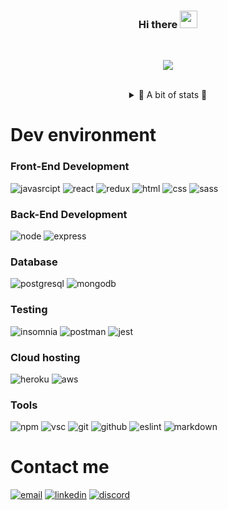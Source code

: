 <h3 align="center">
 Hi there
  <img src="https://media.giphy.com/media/hvRJCLFzcasrR4ia7z/giphy.gif" width="28">
</h3>

<br>

<p align="center">
<img src="https://readme-typing-svg.herokuapp.com/?lines=Welcome%20to%20my%20GitHub%20Page!;Here%20Laetitia;Enthousiast%20web%20and%20app%20developer;Always%20learning%20new%20things;Loving%20coding%20and%20designing;Front%20and%20Back%20sides&font=Fira%20Code&center=true&width=440&height=45&color=#58a6ffc&vCenter=true&size=22">
</p>
<br/>

<!-- https://github.com/Laetitia-Saulnier/github-readme-stats -->
<details align="center"> 
  <summary> 	&#127922; A bit of stats 	&#127922; </summary>
  <br/>
  
![Github stats](https://github-readme-stats.vercel.app/api?username=Laetitia-Saulnier&theme=dark&show_icons=true&count_private=true)
  
![Top Languages Card](https://github-readme-stats.vercel.app/api/top-langs/?username=Laetitia-Saulnier&layout=compact&theme=dark&show_icons=true)
</details>

# Dev environment

### Front-End Development

![javasrcipt](https://img.shields.io/badge/javascript-%23323330.svg?style=for-the-badge&logo=javascript&logoColor=%23F7DF1E)
![react](https://img.shields.io/badge/React-20232A?style=for-the-badge&logo=react&logoColor=61DAFB)
![redux](https://img.shields.io/badge/Redux-593D88?style=for-the-badge&logo=redux&logoColor=white)
![html](https://img.shields.io/badge/HTML5-E34F26?style=for-the-badge&logo=html5&logoColor=white)
![css](https://img.shields.io/badge/CSS3-1572B6?style=for-the-badge&logo=css3&logoColor=white)
![sass](https://img.shields.io/badge/SASS-CC6699?style=for-the-badge&logo=sass&logoColor=white)

### Back-End Development

![node](https://img.shields.io/badge/Node.js-339933?style=for-the-badge&logo=node-dot-js&logoColor=white)
![express](https://img.shields.io/badge/express.js-%23404d59.svg?style=for-the-badge&logo=express&logoColor=%2361DAFB)

### Database

![postgresql](https://img.shields.io/badge/PostgreSQL-4169E1?style=for-the-badge&logo=postgresql&logoColor=white)
![mongodb](https://img.shields.io/badge/MongoDB-47A248?style=for-the-badge&logo=mongodb&logoColor=white)

### Testing

![insomnia](https://img.shields.io/badge/Insomnia-430098?style=for-the-badge&logo=insomnia&logoColor=white)
![postman](https://img.shields.io/badge/Postman-430098?style=for-the-badge&logo=postman&logoColor=white)
![jest](https://img.shields.io/badge/Jest-C21325?style=for-the-badge&logo=jest&logoColor=white)

### Cloud hosting

![heroku](https://img.shields.io/badge/Heroku-430098?style=for-the-badge&logo=heroku&logoColor=white)
![aws](https://img.shields.io/badge/Amazon_AWS-232F3E?style=for-the-badge&logo=amazon-aws&logoColor=white)

### Tools

![npm](https://img.shields.io/badge/NPM-%23000000.svg?style=for-the-badge&logo=npm&logoColor=white)
![vsc](https://img.shields.io/badge/Visual%20Studio%20Code-0078d7.svg?style=for-the-badge&logo=visual-studio-code&logoColor=white)
![git](https://img.shields.io/badge/git-%23F05033.svg?style=for-the-badge&logo=git&logoColor=white)
![github](https://img.shields.io/badge/GitHub-100000?style=for-the-badge&logo=github&logoColor=white)
![eslint](https://img.shields.io/badge/ESLint-4B3263?style=for-the-badge&logo=eslint&logoColor=white)
![markdown](https://img.shields.io/badge/Markdown-000000?style=for-the-badge&logo=markdown&logoColor=white)

# Contact me 

[![email](https://img.shields.io/badge/Email-D14836?style=for-the-badge&logo=Gmail&logoColor=white)](mailto:lc.saulnier@gmail.com)
[![linkedin](https://img.shields.io/badge/LinkedIn-0077B5?style=for-the-badge&logo=LinkedIn&logoColor=white)](https://www.linkedin.com/in/Laetitia-Saulnier/)
[![discord](https://img.shields.io/badge/Discord-7289DA?style=for-the-badge&logo=discord&logoColor=white)](https://discord.com/channels/@me)

